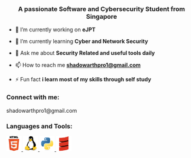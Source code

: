 <h3 align="center">A passionate Software and Cybersecurity Student from Singapore</h3>

- 🔭 I’m currently working on **eJPT**

- 🌱 I’m currently learning **Cyber and Network Security**

- 💬 Ask me about **Security Related and useful tools daily**

- 📫 How to reach me **shadowarthpro1@gmail.com**

- ⚡ Fun fact **i learn most of my skills through self study**

<h3 align="left">Connect with me:</h3>
<p align="left">shadowarthpro1@gmail.com
</p>

<h3 align="left">Languages and Tools:</h3>
<p align="left"> <a href="https://www.w3.org/html/" target="_blank" rel="noreferrer"> <img src="https://raw.githubusercontent.com/devicons/devicon/master/icons/html5/html5-original-wordmark.svg" alt="html5" width="40" height="40"/> </a> <a href="https://www.linux.org/" target="_blank" rel="noreferrer"> <img src="https://raw.githubusercontent.com/devicons/devicon/master/icons/linux/linux-original.svg" alt="linux" width="40" height="40"/> </a> <a href="https://www.python.org" target="_blank" rel="noreferrer"> <img src="https://raw.githubusercontent.com/devicons/devicon/master/icons/python/python-original.svg" alt="python" width="40" height="40"/> </a> <a href="https://www.scala-lang.org" target="_blank" rel="noreferrer"> <img src="https://raw.githubusercontent.com/devicons/devicon/master/icons/scala/scala-original.svg" alt="scala" width="40" height="40"/> </a> </p>
